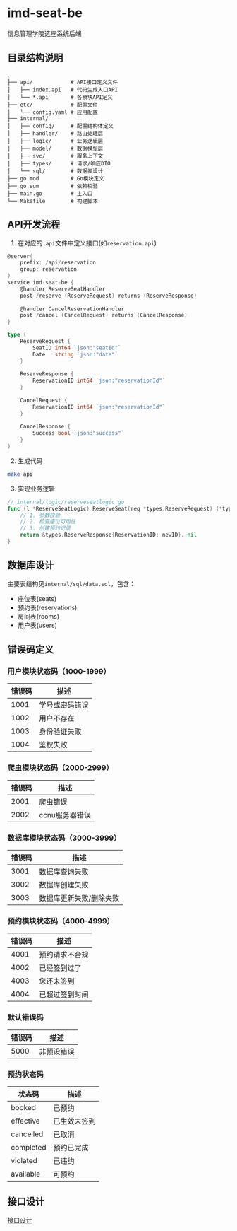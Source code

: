 # imd-seat-be
信息管理学院选座系统后端

## 目录结构说明
```
.
├── api/            # API接口定义文件
│   ├── index.api   # 代码生成入口API
│   └── *.api       # 各模块API定义
├── etc/            # 配置文件
│   └── config.yaml # 应用配置
├── internal/
│   ├── config/     # 配置结构体定义
│   ├── handler/    # 路由处理层
│   ├── logic/      # 业务逻辑层
│   ├── model/      # 数据模型层
│   ├── svc/        # 服务上下文
│   ├── types/      # 请求/响应DTO
│   └── sql/        # 数据表设计
├── go.mod          # Go模块定义
├── go.sum          # 依赖校验
├── main.go         # 主入口
└── Makefile        # 构建脚本
```

## API开发流程
1. 在对应的`.api`文件中定义接口(如`reservation.api`)
```go
@server(
    prefix: /api/reservation
    group: reservation
)
service imd-seat-be {
    @handler ReserveSeatHandler
    post /reserve (ReserveRequest) returns (ReserveResponse)
    
    @handler CancelReservationHandler  
    post /cancel (CancelRequest) returns (CancelResponse)
}

type (
    ReserveRequest {
        SeatID int64 `json:"seatId"`
        Date   string `json:"date"`
    }
    
    ReserveResponse {
        ReservationID int64 `json:"reservationId"`
    }
    
    CancelRequest {
        ReservationID int64 `json:"reservationId"`
    }
    
    CancelResponse {
        Success bool `json:"success"`
    }
)
```

2. 生成代码
```bash
make api
```

3. 实现业务逻辑
```go
// internal/logic/reserveseatlogic.go
func (l *ReserveSeatLogic) ReserveSeat(req *types.ReserveRequest) (*types.ReserveResponse, error) {
    // 1. 参数校验
    // 2. 检查座位可用性
    // 3. 创建预约记录
    return &types.ReserveResponse{ReservationID: newID}, nil
}
```

## 数据库设计
主要表结构见`internal/sql/data.sql`，包含：
- 座位表(seats)  
- 预约表(reservations)
- 房间表(rooms)
- 用户表(users)

## 错误码定义

### 用户模块状态码（1000-1999）
| 错误码 | 描述 |
|--------|------|
| 1001 | 学号或密码错误 |
| 1002 | 用户不存在 |
| 1003 | 身份验证失败 |
| 1004 | 鉴权失败 |

### 爬虫模块状态码（2000-2999）
| 错误码 | 描述 |
|--------|------|
| 2001 | 爬虫错误 |
| 2002 | ccnu服务器错误 |

### 数据库模块状态码（3000-3999）
| 错误码 | 描述 |
|--------|------|
| 3001 | 数据库查询失败 |
| 3002 | 数据库创建失败 |
| 3003 | 数据库更新失败/删除失败 |

### 预约模块状态码（4000-4999）
| 错误码 | 描述 |
|--------|------|
| 4001 | 预约请求不合规 |
| 4002 | 已经签到过了 |
| 4003 | 您还未签到 |
| 4004 | 已超过签到时间 |

### 默认错误码
| 错误码 | 描述 |
|--------|------|
| 5000 | 非预设错误 |

### 预约状态码
| 状态码 | 描述 |
|--------|------|
| booked | 已预约 |
| effective | 已生效未签到 |
| cancelled | 已取消 |
| completed | 预约已完成 |
| violated | 已违约 |
| available | 可预约 |

## 接口设计
[接口设计](https://apifox.com/apidoc/shared-2723d5c5-2c20-467d-a3d6-5138f50b0e4b)
